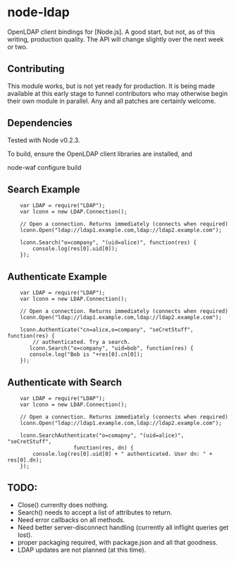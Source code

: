 node-ldap
=========

OpenLDAP client bindings for [Node.js]. A good start, but not, as of
this writing, production quality. The API will change slightly over
the next week or two.

Contributing
------------

This module works, but is not yet ready for production. It is being
made available at this early stage to funnel contributors who may
otherwise begin their own module in parallel. Any and all patches are
certainly welcome.

Dependencies
------------

Tested with Node v0.2.3.

To build, ensure the OpenLDAP client libraries are installed, and

   node-waf configure build

Search Example
--------------

        var LDAP = require("LDAP");
        var lconn = new LDAP.Connection();
        
        // Open a connection. Returns immediately (connects when required)
        lconn.Open("ldap://ldap1.example.com,ldap://ldap2.example.com");

        lconn.Search("o=company", "(uid=alice)", function(res) {
            console.log(res[0].uid[0]);
        }); 

Authenticate Example
--------------------

        var LDAP = require("LDAP");
        var lconn = new LDAP.Connection();

        // Open a connection. Returns immediately (connects when required)
        lconn.Open("ldap://ldap1.example.com,ldap://ldap2.example.com");

        lconn.Authenticate("cn=alice,o=company", "seCretStuff", function(res) {
            // authenticated. Try a search.
           lconn.Search("o=company", "uid=bob", function(res) {
           console.log("Bob is "+res[0].cn[0]);
        });                                        

Authenticate with Search
------------------------

        var LDAP = require("LDAP");
        var lconn = new LDAP.Connection();

        // Open a connection. Returns immediately (connects when required)
        lconn.Open("ldap://ldap1.example.com,ldap://ldap2.example.com");

        lconn.SearchAuthenticate("o=comapny", "(uid=alice)", "seCretStuff",
                         function(res, dn) {
            console.log(res[0].uid[0] + " authenticated. User dn: " + res[0].dn);
        });


TODO:
-----

* Close() currenlty does nothing.
* Search() needs to accept a list of attributes to return.
* Need error callbacks on all methods.
* Need better server-disconnect handling (currently all inflight
  queries get lost).
* proper packaging required, with package.json and all that goodness.
* LDAP updates are not planned (at this time).
